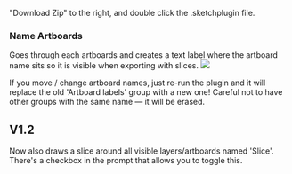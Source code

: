 "Download Zip" to the right, and double click the .sketchplugin file.

### Name Artboards
Goes through each artboards and creates a text label where the artboard name sits so it is visible when exporting with slices.
![](http://cl.ly/image/3W0X450T1v1z/Image%202014-06-25%20at%2012.14.49%20PM.png)

If you move / change artboard names, just re-run the plugin and it will replace the old 'Artboard labels' group with a new one! Careful not to have other groups with the same name — it will be erased.

## V1.2
Now also draws a slice around all visible layers/artboards named 'Slice'. There's a checkbox in the prompt that allows you to toggle this.

